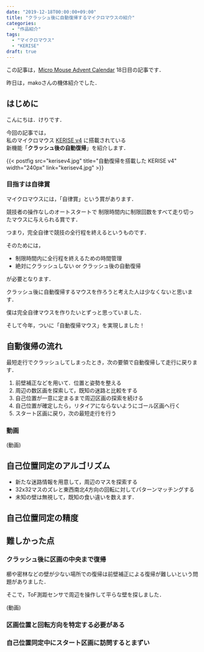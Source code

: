 ```yaml
---
date: "2019-12-18T00:00:00+09:00"
title: "クラッシュ後に自動復帰するマイクロマウスの紹介"
categories:
  - "作品紹介"
tags:
  - "マイクロマウス"
  - "KERISE"
draft: true
---
```


この記事は，[Micro Mouse Advent Calendar](https://adventar.org/calendars/4007) 18日目の記事です．

昨日は，makoさんの機体紹介でした．  
<!-- 感想を書く -->

## はじめに

こんにちは．けりです．

今回の記事では，  
私のマイクロマウス [KERISE v4](/posts/2018-05-03-kerise-v4-coming) に搭載されている  
新機能「**クラッシュ後の自動復帰**」を紹介します．

<!--more-->

{{< postfig src="kerisev4.jpg" title="自動復帰を搭載した KERISE v4" width="240px" link="kerisev4.jpg" >}}

### 目指すは自律賞

マイクロマウスには，「自律賞」という賞があります．

競技者の操作なしのオートスタートで
制限時間内に制限回数をすべて走り切ったマウスに与えられる賞です．

つまり，完全自律で競技の全行程を終えるというものです．

そのためには，

- 制限時間内に全行程を終えるための時間管理
- 絶対にクラッシュしない or クラッシュ後の自動復帰

が必要となります．

クラッシュ後に自動復帰するマウスを作ろうと考えた人は少なくないと思います．

僕は完全自律マウスを作りたいとずっと思っていました．

そして今年，ついに「自動復帰マウス」を実現しました！

## 自動復帰の流れ

最短走行でクラッシュしてしまったとき，次の要領で自動復帰して走行に戻ります．

1. 前壁補正などを用いて．位置と姿勢を整える
2. 周辺の数区画を探索して，既知の迷路と比較をする
3. 自己位置が一意に定まるまで周辺区画の探索を続ける
4. 自己位置が確定したら，リタイアにならないようにゴール区画へ行く
5. スタート区画に戻り，次の最短走行を行う

### 動画

(動画)

## 自己位置同定のアルゴリズム

- 新たな迷路情報を用意して，周辺のマスを探索する
- 32x32マスのズレと東西南北4方向の回転に対してパターンマッチングする
- 未知の壁は無視して，既知の食い違いを数えます．

## 自己位置同定の精度

## 難しかった点

### クラッシュ後に区画の中央まで復帰

櫛や密林などの壁が少ない場所での復帰は前壁補正による復帰が難しいという問題がありました．

そこで，ToF測距センサで周辺を操作して平らな壁を探しました．

(動画)

### 区画位置と回転方向を特定する必要がある

### 自己位置同定中にスタート区画に訪問するとまずい
